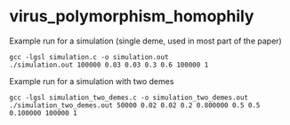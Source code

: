 # virus_polymorphism_homophily

Example run for a simulation (single deme, used in most part of the paper)
```
gcc -lgsl simulation.c -o simulation.out
./simulation.out 100000 0.03 0.03 0.3 0.6 100000 1
```

Example run for a simulation with two demes
```
gcc -lgsl simulation_two_demes.c -o simulation_two_demes.out
./simulation_two_demes.out 50000 0.02 0.02 0.2 0.800000 0.5 0.5 0.100000 100000 1
```
